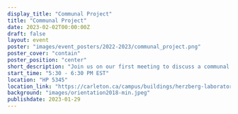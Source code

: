 ```yaml
---
display_title: "Communal Project"
title: "Communal Project"
date: 2023-02-02T00:00:00Z
draft: false
layout: event
poster: "images/event_posters/2022-2023/communal_project.png"
poster_cover: "contain"
poster_position: "center"
short_description: "Join us on our first meeting to discuss a communal project!"
start_time: "5:30 - 6:30 PM EST"
location: "HP 5345"
location_link: "https://carleton.ca/campus/buildings/herzberg-laboratories/"
background: "images/orientation2018-min.jpeg"
publishdate: 2023-01-29
---
```

